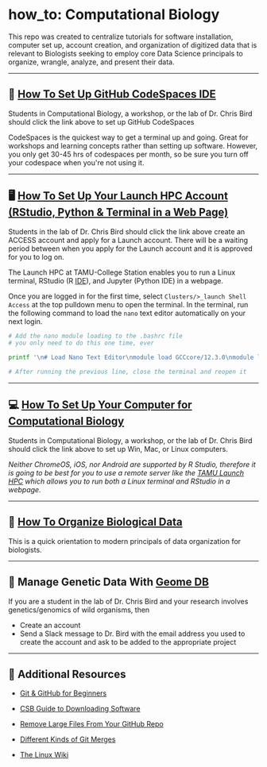 # how_to: Computational Biology

This repo was created to centralize tutorials for software installation, computer set up, account creation, and organization of digitized data that is relevant to Biologists seeking to employ core Data Science principals to organize, wrangle, analyze, and present their data.

---

## :rocket: [How To Set Up GitHub CodeSpaces IDE](howto_github_codespaces.md)

Students in Computational Biology, a workshop, or the lab of Dr. Chris Bird should click the link above to set up GitHub CodeSpaces

CodeSpaces is the quickest way to get a terminal up and going. Great for workshops and learning concepts rather than setting up software.  However, you only get 30-45 hrs of codespaces per month, so be sure you turn off your codespace when you're not using it.

---

## :desktop_computer: [How To Set Up Your Launch HPC Account (RStudio, Python & Terminal in a Web Page)](https://hprc.tamu.edu/kb/User-Guides/Launch/Access/#no-ssh-login)

Students in the lab of Dr. Chris Bird should click the link above create an ACCESS account and apply for a Launch account. There will be a waiting period between when you apply for the Launch account and it is approved for you to log on.

The Launch HPC at TAMU-College Station enables you to run a Linux terminal, RStudio (R [IDE](https://en.wikipedia.org/wiki/Integrated_development_environment)), and Jupyter (Python IDE) in a webpage.

Once you are logged in for the first time, select `Clusters/>_launch Shell Access` at the top pulldown menu to open the terminal. In the terminal, run the following command to load the `nano` text editor automatically on your next login.

```bash
# Add the nano module loading to the .bashrc file
# you only need to do this one time, ever

printf '\n# Load Nano Text Editor\nmodule load GCCcore/12.3.0\nmodule load nano/8.0\n' >> ~/.bashrc

# After running the previous line, close the terminal and reopen it
```


---

## :computer: [How To Set Up Your Computer for Computational Biology](howto_setup_computer.md)

Students in Computational Biology, a workshop, or the lab of Dr. Chris Bird should click the link above to set up Win, Mac, or Linux computers. 

_Neither ChromeOS, iOS, nor Android are supported by R Studio, therefore it is going to be best for you to use a remote server like the [TAMU Launch HPC](https://hprc.tamu.edu/kb/User-Guides/Launch/Access/#no-ssh-login) which allows you to run both a Linux terminal and RStudio in a webpage._

---

## :file_folder: [How To Organize Biological Data](howto_organize_data.md)

This is a quick orientation to modern principals of data organization for biologists.  

---

## :dna: Manage Genetic Data With [Geome DB](https://geome-db.org/)

If you are a student in the lab of Dr. Chris Bird and your research involves genetics/genomics of wild organisms, then

* Create an account
* Send a Slack message to Dr. Bird with the email address you used to create the account and ask to be added to the appropriate project

---

## :book: Additional Resources

* [Git & GitHub for Beginners](https://www.freecodecamp.org/news/git-and-github-for-beginners/)

* [CSB Guide to Downloading Software](https://computingskillsforbiologists.com/setup/)

* [Remove Large Files From Your GitHub Repo](rm_lg_files.md)
  
* [Different Kinds of Git Merges](https://lukemerrett.com/different-merge-types-in-git/)

* [The Linux Wiki](https://www.thelinuxwiki.net/index.php?title=The_Linux_Wiki)

